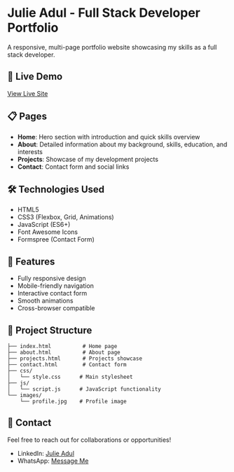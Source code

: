# Julie Adul - Full Stack Developer Portfolio

A responsive, multi-page portfolio website showcasing my skills as a full stack developer.

## 🚀 Live Demo
[View Live Site](https://jbestcodes.github.io/Portfolio-website/)

## 📋 Pages
- **Home**: Hero section with introduction and quick skills overview
- **About**: Detailed information about my background, skills, education, and interests
- **Projects**: Showcase of my development projects
- **Contact**: Contact form and social links

## 🛠️ Technologies Used
- HTML5
- CSS3 (Flexbox, Grid, Animations)
- JavaScript (ES6+)
- Font Awesome Icons
- Formspree (Contact Form)

## 📱 Features
- Fully responsive design
- Mobile-friendly navigation
- Interactive contact form
- Smooth animations
- Cross-browser compatible

## 🎯 Project Structure
```
├── index.html          # Home page
├── about.html          # About page
├── projects.html       # Projects showcase
├── contact.html        # Contact form
├── css/
│   └── style.css      # Main stylesheet
├── js/
│   └── script.js      # JavaScript functionality
└── images/
    └── profile.jpg    # Profile image
```

## 📧 Contact
Feel free to reach out for collaborations or opportunities!
- LinkedIn: [Julie Adul](https://linkedin.com/in/julie-adul)
- WhatsApp: [Message Me](https://wa.me/254799590637)
